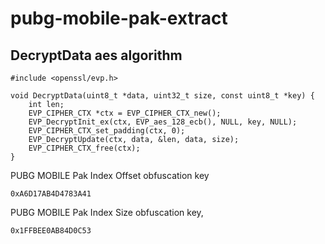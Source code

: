 # pubg-mobile-pak-extract

## DecryptData aes algorithm

```
#include <openssl/evp.h>
```

```
void DecryptData(uint8_t *data, uint32_t size, const uint8_t *key) {
	int len;
	EVP_CIPHER_CTX *ctx = EVP_CIPHER_CTX_new();
	EVP_DecryptInit_ex(ctx, EVP_aes_128_ecb(), NULL, key, NULL);
	EVP_CIPHER_CTX_set_padding(ctx, 0);
	EVP_DecryptUpdate(ctx, data, &len, data, size);
	EVP_CIPHER_CTX_free(ctx);
}
```

PUBG MOBILE Pak Index Offset obfuscation key
```
0xA6D17AB4D4783A41
```

PUBG MOBILE Pak Index Size obfuscation key,

```
0x1FFBEE0AB84D0C53
```

